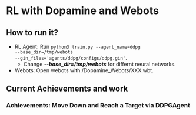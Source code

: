 # RL with Dopamine and Webots
## How to run it?
* RL Agent: Run <code>python3 train.py --agent_name=ddpg --base_dir=/tmp/webots --gin_files='agents/ddpg/configs/ddpg.gin'</code>.
  * Change ***--base_dir=/tmp/webots*** for differnt neural networks.
* Webots: Open webots with /Dopamine_Webots/XXX.wbt.
## Current Achievements and work
### Achievements: Move Down and Reach a Target via DDPGAgent

